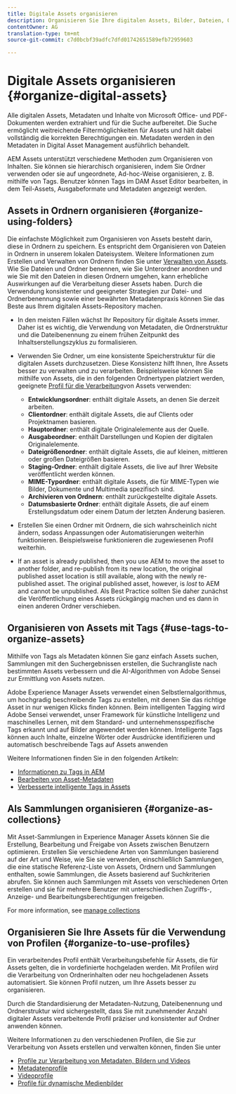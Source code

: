 ```yaml
---
title: Digitale Assets organisieren
description: Organisieren Sie Ihre digitalen Assets, Bilder, Dateien, Ordner usw. mit Experience Manager.
contentOwner: AG
translation-type: tm+mt
source-git-commit: c7d0bcbf39adfc7dfd01742651589efb72959603

---
```



# Digitale Assets organisieren {#organize-digital-assets}

Alle digitalen Assets, Metadaten und Inhalte von Microsoft Office- und PDF-Dokumenten werden extrahiert und für die Suche aufbereitet. Die Suche ermöglicht weitreichende Filtermöglichkeiten für Assets und hält dabei vollständig die korrekten Berechtigungen ein. Metadaten werden in den Metadaten in Digital Asset Management ausführlich behandelt.

AEM Assets unterstützt verschiedene Methoden zum Organisieren von Inhalten. Sie können sie hierarchisch organisieren, indem Sie Ordner verwenden oder sie auf ungeordnete, Ad-hoc-Weise organisieren, z. B. mithilfe von Tags. Benutzer können Tags im DAM Asset Editor bearbeiten, in dem Teil-Assets, Ausgabeformate und Metadaten angezeigt werden.

## Assets in Ordnern organisieren {#organize-using-folders}

Die einfachste Möglichkeit zum Organisieren von Assets besteht darin, diese in Ordnern zu speichern. Es entspricht dem Organisieren von Dateien in Ordnern in unserem lokalen Dateisystem. Weitere Informationen zum Erstellen und Verwalten von Ordnern finden Sie unter [Verwalten von Assets](managing-assets-touch-ui.md). Wie Sie Dateien und Ordner benennen, wie Sie Unterordner anordnen und wie Sie mit den Dateien in diesen Ordnern umgehen, kann erhebliche Auswirkungen auf die Verarbeitung dieser Assets haben. Durch die Verwendung konsistenter und geeigneter Strategien zur Datei- und Ordnerbenennung sowie einer bewährten Metadatenpraxis können Sie das Beste aus Ihrem digitalen Assets-Repository machen.

* In den meisten Fällen wächst Ihr Repository für digitale Assets immer. Daher ist es wichtig, die Verwendung von Metadaten, die Ordnerstruktur und die Dateibenennung zu einem frühen Zeitpunkt des Inhaltserstellungszyklus zu formalisieren.
* Verwenden Sie Ordner, um eine konsistente Speicherstruktur für die digitalen Assets durchzusetzen. Diese Konsistenz hilft Ihnen, Ihre Assets besser zu verwalten und zu verarbeiten. Beispielsweise können Sie mithilfe von Assets, die in den folgenden Ordnertypen platziert werden, geeignete [Profil für die Verarbeitung](processing-profiles.md)von Assets verwenden:

   * **Entwicklungsordner**: enthält digitale Assets, an denen Sie derzeit arbeiten.
   * **Clientordner**: enthält digitale Assets, die auf Clients oder Projektnamen basieren.
   * **Hauptordner**: enthält digitale Originalelemente aus der Quelle.
   * **Ausgabeordner**: enthält Darstellungen und Kopien der digitalen Originalelemente.
   * **Dateigrößenordner**: enthält digitale Assets, die auf kleinen, mittleren oder großen Dateigrößen basieren.
   * **Staging-Ordner**: enthält digitale Assets, die live auf Ihrer Website veröffentlicht werden können.
   * **MIME-Typordner**: enthält digitale Assets, die für MIME-Typen wie Bilder, Dokumente und Multimedia spezifisch sind.
   * **Archivieren von Ordnern**: enthält zurückgestellte digitale Assets.
   * **Datumsbasierte Ordner**: enthält digitale Assets, die auf einem Erstellungsdatum oder einem Datum der letzten Änderung basieren.

* Erstellen Sie einen Ordner mit Ordnern, die sich wahrscheinlich nicht ändern, sodass Anpassungen oder Automatisierungen weiterhin funktionieren. Beispielsweise funktionieren die zugewiesenen Profil weiterhin.
* If an asset is already published, then you use AEM to move the asset to another folder, and re-publish from its new location, the original published asset location is still available, along with the newly re-published asset. The original published asset, however, is *lost* to AEM and cannot be unpublished. Als Best Practice sollten Sie daher zunächst die Veröffentlichung eines Assets rückgängig machen und es dann in einen anderen Ordner verschieben.

## Organisieren von Assets mit Tags {#use-tags-to-organize-assets}

Mithilfe von Tags als Metadaten können Sie ganz einfach Assets suchen, Sammlungen mit den Suchergebnissen erstellen, die Suchrangliste nach bestimmten Assets verbessern und die AI-Algorithmen von Adobe Sensei zur Ermittlung von Assets nutzen.

Adobe Experience Manager Assets verwendet einen Selbstlernalgorithmus, um hochgradig beschreibende Tags zu erstellen, mit denen Sie das richtige Asset in nur wenigen Klicks finden können. Beim intelligenten Tagging wird Adobe Sensei verwendet, unser Framework für künstliche Intelligenz und maschinelles Lernen, mit dem Standard- und unternehmensspezifische Tags erkannt und auf Bilder angewendet werden können. Intelligente Tags können auch Inhalte, einzelne Wörter oder Ausdrücke identifizieren und automatisch beschreibende Tags auf Assets anwenden

Weitere Informationen finden Sie in den folgenden Artikeln:

* [Informationen zu Tags in AEM](/help/sites-authoring/tags.md)
* [Bearbeiten von Asset-Metadaten](meta-edit.md)
* [Verbesserte intelligente Tags in Assets](enhanced-smart-tags.md)

## Als Sammlungen organisieren {#organize-as-collections}

Mit Asset-Sammlungen in Experience Manager Assets können Sie die Erstellung, Bearbeitung und Freigabe von Assets zwischen Benutzern optimieren. Erstellen Sie verschiedene Arten von Sammlungen basierend auf der Art und Weise, wie Sie sie verwenden, einschließlich Sammlungen, die eine statische Referenz-Liste von Assets, Ordnern und Sammlungen enthalten, sowie Sammlungen, die Assets basierend auf Suchkriterien abrufen.  Sie können auch Sammlungen mit Assets von verschiedenen Orten erstellen und sie für mehrere Benutzer mit unterschiedlichen Zugriffs-, Anzeige- und Bearbeitungsberechtigungen freigeben.

For more information, see [manage collections](managing-collections-touch-ui.md)

<!-- TBD items: add screenshots where applicable
Any hints/recommendations of when to use what method of organizing? Some examples of how organizing helps towards a better taxonomy and improved content velocity.
Add back links to blog posts by marketing?
-->

## Organisieren Sie Ihre Assets für die Verwendung von Profilen {#organize-to-use-profiles}

Ein verarbeitendes Profil enthält Verarbeitungsbefehle für Assets, die für Assets gelten, die in vordefinierte  hochgeladen werden. Mit Profilen wird die Verarbeitung von Ordnerinhalten oder neu hochgeladenen Assets automatisiert. Sie können Profil nutzen, um Ihre Assets besser zu organisieren.

Durch die Standardisierung der Metadaten-Nutzung, Dateibenennung und Ordnerstruktur wird sichergestellt, dass Sie mit zunehmender Anzahl digitaler Assets verarbeitende Profil präziser und konsistenter auf Ordner anwenden können.

Weitere Informationen zu den verschiedenen Profilen, die Sie zur Verarbeitung von Assets erstellen und verwalten können, finden Sie unter

* [Profile zur Verarbeitung von Metadaten, Bildern und Videos](processing-profiles.md)
* [Metadatenprofile](metadata-profiles.md)
* [Videoprofile](video-profiles.md)
* [Profile für dynamische Medienbilder](image-profiles.md)
